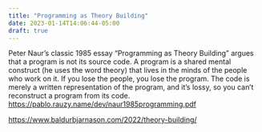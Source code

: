 ```yaml
---
title: "Programming as Theory Building"
date: 2023-01-14T14:06:44-05:00
draft: true
---
```


Peter Naur’s classic 1985 essay “Programming as Theory Building” argues that a program is not its source code. A program is a shared mental construct (he uses the word theory) that lives in the minds of the people who work on it. If you lose the people, you lose the program. The code is merely a written representation of the program, and it’s lossy, so you can’t reconstruct a program from its code.
https://pablo.rauzy.name/dev/naur1985programming.pdf

https://www.baldurbjarnason.com/2022/theory-building/